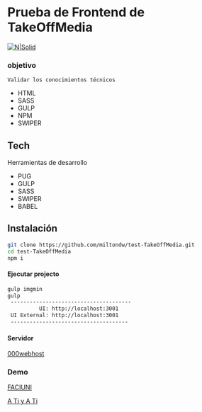 # Prueba de Frontend de TakeOffMedia

[![N|Solid](http://portlike.com/wp-content/themes/ark/assets/img/logo_tom.svg)](https://www.takeoffmedia.com/en/)

 ### objetivo
    Validar los conocimientos técnicos

- HTML
- SASS
- GULP
- NPM
- SWIPER

## Tech

Herramientas de desarrollo

- PUG
- GULP
- SASS
- SWIPER
- BABEL

## Instalación

```sh
git clone https://github.com/miltondw/test-TakeOffMedia.git
cd test-TakeOffMedia
npm i
```

#### Ejecutar projecto

```sh
gulp imgmin
gulp 
 --------------------------------------
          UI: http://localhost:3001
 UI External: http://localhost:3001
 -------------------------------------
```

#### Servidor

[000webhost](https://co.000webhost.com/)

### Demo

[FACIUNI](https://faciuni.000webhostapp.com/)

[A Ti y A Ti](https://faciuni.000webhostapp.com/a-ti-y-a-ti/)